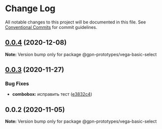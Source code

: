 # Change Log

All notable changes to this project will be documented in this file.
See [Conventional Commits](https://conventionalcommits.org) for commit guidelines.

## [0.0.4](https://github.com/gpn-prototypes/vega-ui/compare/@gpn-prototypes/vega-basic-select@0.0.3...@gpn-prototypes/vega-basic-select@0.0.4) (2020-12-08)

**Note:** Version bump only for package @gpn-prototypes/vega-basic-select





## [0.0.3](https://github.com/gpn-prototypes/vega-ui/compare/@gpn-prototypes/vega-basic-select@0.0.2...@gpn-prototypes/vega-basic-select@0.0.3) (2020-11-27)


### Bug Fixes

* **combobox:** исправить тест ([e3832c4](https://github.com/gpn-prototypes/vega-ui/commit/e3832c488312ce48347e8602a08c081b6925a8e7))





## 0.0.2 (2020-11-05)

**Note:** Version bump only for package @gpn-prototypes/vega-basic-select
